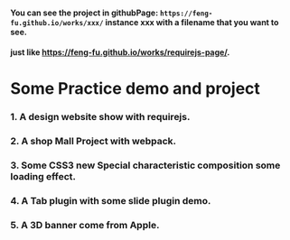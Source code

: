 #### You can see the project in githubPage: `https://feng-fu.github.io/works/xxx/` instance xxx with a filename that you want to see.
#### just like https://feng-fu.github.io/works/requirejs-page/.


# Some Practice demo and project

### 1. A design website show with requirejs.
### 2. A shop Mall Project with webpack.
### 3. Some CSS3 new Special characteristic composition some loading effect.
### 4. A Tab plugin with some slide plugin demo.
### 5. A 3D banner come from Apple.

